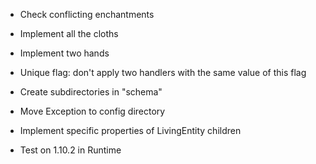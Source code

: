 - Check conflicting enchantments
- Implement all the cloths
- Implement two hands
- Unique flag: don't apply two handlers with the same value of this flag
- Create subdirectories in "schema"
- Move Exception to config directory

- Implement specific properties of LivingEntity children
- Test on 1.10.2 in Runtime